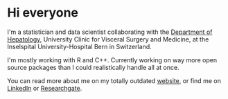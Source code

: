 # Hi everyone

I'm a statistician and data scientist collaborating with the [Department of Hepatology](https://www.swissliver.ch/en/home), 
University Clinic for Visceral Surgery and Medicine, at the Inselspital University-Hospital Bern in Switzerland. <br>

I'm mostly working with R and C++. Currently working on way more open source packages than I could realistically handle all at once.<br>

You can read more about me on my totally outdated [website](https://jonas-schropp.github.io/), or find me on [LinkedIn](https://www.linkedin.com/in/jonasschropp/?locale=en_US) or 
[Researchgate](https://www.researchgate.net/profile/Jonas-Schropp).
